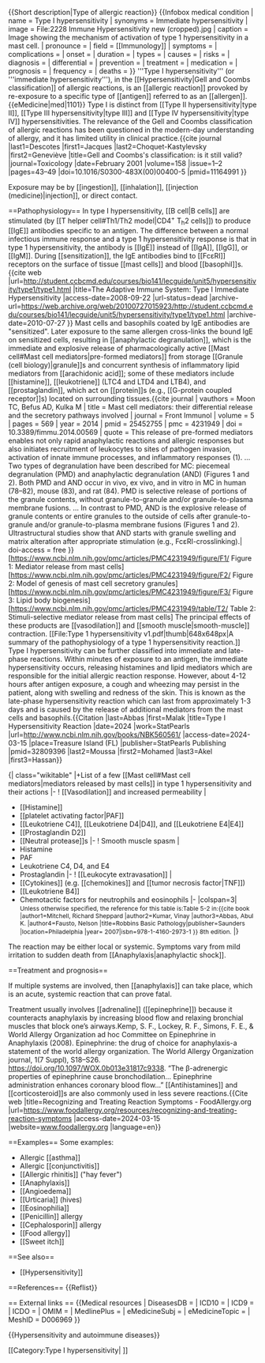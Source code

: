 {{Short description|Type of allergic reaction}}
{{Infobox medical condition
| name            = Type I hypersensitivity
| synonyms        = Immediate hypersensitivity
| image           = File:2228 Immune Hypersensitivity new (cropped).jpg
| caption         = Image showing the mechanism of activation of type 1 hypersensitivity in a mast cell.
| pronounce       =
| field           = [[Immunology]]
| symptoms        =
| complications   =
| onset           =
| duration        =
| types           =
| causes          =
| risks           =
| diagnosis       =
| differential    =
| prevention      =
| treatment       =
| medication      =
| prognosis       =
| frequency       =
| deaths          =
}}
'''Type I hypersensitivity''' (or '''immediate hypersensitivity'''), in the [[Hypersensitivity|Gell and Coombs classification]] of allergic reactions, is an [[allergic reaction]] provoked by re-exposure to a specific type of [[antigen]] referred to as an [[allergen]].<ref>{{eMedicine|med|1101}}</ref>  Type I is distinct from [[Type II hypersensitivity|type II]], [[Type III hypersensitivity|type III]] and [[Type IV hypersensitivity|type IV]] hypersensitivities. The relevance of the Gell and Coombs classification of allergic reactions has been questioned in the modern-day understanding of allergy, and it has limited utility in clinical practice.<ref>{{cite journal |last1=Descotes |first1=Jacques |last2=Choquet-Kastylevsky |first2=Geneviève |title=Gell and Coombs's classification: is it still valid? |journal=Toxicology |date=February 2001 |volume=158 |issue=1–2 |pages=43–49 |doi=10.1016/S0300-483X(00)00400-5 |pmid=11164991 }}</ref>

Exposure may be by [[ingestion]], [[inhalation]], [[injection (medicine)|injection]], or direct contact.

==Pathophysiology==
In type I hypersensitivity, [[B cell|B&nbsp;cells]] are stimulated (by [[T helper cell#Th1/Th2 model|CD4<sup>+</sup> T<sub>h</sub>2&nbsp;cells]]) to produce [[IgE]] antibodies specific to an antigen. The difference between a normal infectious immune response and a type 1 hypersensitivity response is that in type 1 hypersensitivity, the antibody is [[IgE]] instead of [[IgA]], [[IgG]], or [[IgM]].  During [[sensitization]], the IgE antibodies bind to [[FcεRI]] receptors on the surface of tissue [[mast cells]] and blood [[basophil]]s.<ref name="urlThe Adaptive Immune System: Type I Immediate Hypersensitivity">{{cite web |url=http://student.ccbcmd.edu/courses/bio141/lecguide/unit5/hypersensitivity/type1/type1.html |title=The Adaptive Immune System: Type I Immediate Hypersensitivity |access-date=2008-09-22 |url-status=dead |archive-url=https://web.archive.org/web/20100727015923/http://student.ccbcmd.edu/courses/bio141/lecguide/unit5/hypersensitivity/type1/type1.html |archive-date=2010-07-27 }}</ref> Mast cells and basophils coated by IgE antibodies are "sensitized". Later exposure to the same allergen cross-links the bound IgE on sensitized cells, resulting in [[anaphylactic degranulation]], which is the immediate and explosive release of pharmacologically active [[Mast cell#Mast cell mediators|pre-formed mediators]] from storage [[Granule (cell biology)|granule]]s and concurrent synthesis of inflammatory lipid mediators from [[arachidonic acid]];<ref name="Mast cell mediators - eoxins" /> some of these mediators include [[histamine]], [[leukotriene]] (LTC4 and LTD4 and LTB4), and [[prostaglandin]], which act on [[protein]]s (e.g., [[G-protein coupled receptor]]s) located on surrounding tissues.<ref name="Mast cell mediators - eoxins">{{cite journal | vauthors = Moon TC, Befus AD, Kulka M | title = Mast cell mediators: their differential release and the secretory pathways involved | journal = Front Immunol | volume = 5 | pages = 569 | year = 2014 | pmid = 25452755 | pmc = 4231949 | doi = 10.3389/fimmu.2014.00569 | quote = This release of pre-formed mediators enables not only rapid anaphylactic reactions and allergic responses but also initiates recruitment of leukocytes to sites of pathogen invasion, activation of innate immune processes, and inflammatory responses (1).&nbsp;... Two types of degranulation have been described for MC: piecemeal degranulation (PMD) and anaphylactic degranulation (AND) (Figures 1 and 2). Both PMD and AND occur in vivo, ex vivo, and in vitro in MC in human (78–82), mouse (83), and rat (84). PMD is selective release of portions of the granule contents, without granule-to-granule and/or granule-to-plasma membrane fusions.&nbsp;... In contrast to PMD, AND is the explosive release of granule contents or entire granules to the outside of cells after granule-to-granule and/or granule-to-plasma membrane fusions (Figures 1 and 2). Ultrastructural studies show that AND starts with granule swelling and matrix alteration after appropriate stimulation (e.g., FcεRI-crosslinking).| doi-access = free }}<br />[https://www.ncbi.nlm.nih.gov/pmc/articles/PMC4231949/figure/F1/ Figure 1: Mediator release from mast cells]<br />[https://www.ncbi.nlm.nih.gov/pmc/articles/PMC4231949/figure/F2/ Figure 2: Model of genesis of mast cell secretory granules]<br />[https://www.ncbi.nlm.nih.gov/pmc/articles/PMC4231949/figure/F3/ Figure 3: Lipid body biogenesis]<br />[https://www.ncbi.nlm.nih.gov/pmc/articles/PMC4231949/table/T2/ Table 2: Stimuli-selective mediator release from mast cells]</ref> The principal effects of these products are [[vasodilation]] and [[smooth muscle|smooth-muscle]] contraction.
[[File:Type 1 hypersensitivity v1.pdf|thumb|648x648px|A summary of the pathophysiology of a type 1 hypersensitivity reaction.]]
Type I hypersensitivity can be further classified into immediate and late-phase reactions. Within minutes of exposure to an antigen, the immediate hypersensitivity occurs, releasing histamines and lipid mediators which are responsible for the initial allergic reaction response. However, about 4-12 hours after antigen exposure, a cough and wheezing may persist in the patient, along with swelling and redness of the skin. This is known as the late-phase hypersensitivity reaction which can last from approximately 1-3 days and is caused by the release of additional mediators from the mast cells and basophils.<ref>{{Citation |last=Abbas |first=Malak |title=Type I Hypersensitivity Reaction |date=2024 |work=StatPearls |url=http://www.ncbi.nlm.nih.gov/books/NBK560561/ |access-date=2024-03-15 |place=Treasure Island (FL) |publisher=StatPearls Publishing |pmid=32809396 |last2=Moussa |first2=Mohamed |last3=Akel |first3=Hassan}}</ref>

{| class="wikitable"
|+List of a few [[Mast cell#Mast cell mediators|mediators released by mast cells]] in type 1 hypersensitivity and their actions
|-
! [[Vasodilation]] and increased permeability
|
* [[Histamine]]
* [[platelet activating factor|PAF]]
* [[Leukotriene C4]], [[Leukotriene D4|D4]], and [[Leukotriene E4|E4]]
* [[Prostaglandin D2]]
* [[Neutral protease]]s
|-
! Smooth muscle spasm
|
* Histamine
* PAF
* Leukotriene C4, D4, and E4
* Prostaglandin
|-
! [[Leukocyte extravasation]]
|
* [[Cytokines]] (e.g. [[chemokines]] and [[tumor necrosis factor|TNF]])
* [[Leukotriene B4]]
* Chemotactic factors for neutrophils and eosinophils
|-
|colspan=3| <span style="font-size:87%;"> Unless otherwise specified, the reference for this table is:<ref name=Kumar5-2>Table 5-2 in:{{cite book |author1=Mitchell, Richard Sheppard |author2=Kumar, Vinay |author3=Abbas, Abul K. |author4=Fausto, Nelson |title=Robbins Basic Pathology|publisher=Saunders |location=Philadelphia |year= 2007|isbn=978-1-4160-2973-1 }} 8th edition.</ref></span>
|}

The reaction may be either local or systemic. Symptoms vary from mild irritation to sudden death from [[Anaphylaxis|anaphylactic shock]].

==Treatment and prognosis==

If multiple systems are involved, then [[anaphylaxis]] can take place, which is an acute, systemic reaction that can prove fatal.

Treatment usually involves [[adrenaline]] ([[epinephrine]]) because it counteracts anaphylaxis by increasing blood flow and relaxing bronchial muscles that block one’s airways.<ref>Kemp, S. F., Lockey, R. F., Simons, F. E., & World Allergy Organization ad hoc Committee on Epinephrine in Anaphylaxis (2008). Epinephrine: the drug of choice for anaphylaxis-a statement of the world allergy organization. The World Allergy Organization journal, 1(7 Suppl), S18–S26. https://doi.org/10.1097/WOX.0b013e31817c9338. “The β-adrenergic properties of epinephrine cause bronchodilation… Epinephrine administration enhances coronary blood flow…”</ref> [[Antihistamines]] and [[corticosteroid]]s are also commonly used in less severe reactions.<ref>{{Cite web |title=Recognizing and Treating Reaction Symptoms - FoodAllergy.org |url=https://www.foodallergy.org/resources/recognizing-and-treating-reaction-symptoms |access-date=2024-03-15 |website=www.foodallergy.org |language=en}}</ref>

==Examples==
Some examples:
* Allergic [[asthma]]
* Allergic [[conjunctivitis]]
* [[Allergic rhinitis]] ("hay fever")
* [[Anaphylaxis]]
* [[Angioedema]]
* [[Urticaria]] (hives)
* [[Eosinophilia]]
* [[Penicillin]] allergy
* [[Cephalosporin]] allergy
* [[Food allergy]]
* [[Sweet itch]]

==See also==
* [[Hypersensitivity]]

==References==
{{Reflist}}

== External links ==
{{Medical resources
|  DiseasesDB      =
|  ICD10           =
|  ICD9            =
|  ICDO            =
|  OMIM            =
|  MedlinePlus     =
|  eMedicineSubj   =
|  eMedicineTopic  =
|  MeshID          = D006969
}}

{{Hypersensitivity and autoimmune diseases}}

[[Category:Type I hypersensitivity| ]]